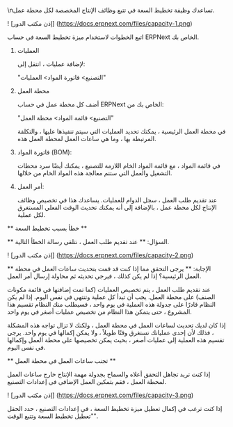 \nتساعدك وظيفة تخطيط السعة في تتبع وظائف الإنتاج المخصصة لكل محطة عمل.

! [إذن مكتب الدور] (https://docs.erpnext.com/files/capacity-1.png)

اتبع الخطوات لاستخدام ميزة تخطيط السعة في حساب ERPNext الخاص بك.

1. العمليات
    
    لإضافة عمليات ، انتقل إلى:
    
    "التصنيع> فاتورة المواد> العمليات"
    
2. محطة العمل
    
    أضف كل محطة عمل في حساب ERPNext الخاص بك من:
    
    "التصنيع> قائمة المواد> محطة العمل"
    
    في محطة العمل الرئيسية ، يمكنك تحديد العمليات التي سيتم تنفيذها عليها ، والتكلفة المرتبطة بها ، وما هي ساعات العمل لمحطة العمل هذه.
    
3. فاتورة المواد (BOM):
    
    في قائمة المواد ، مع قائمة المواد الخام اللازمة للتصنيع ، يمكنك أيضًا سرد محطات التشغيل والعمل التي ستتم معالجة هذه المواد الخام من خلالها.
    
4. أمر العمل:
    
    عند تقديم طلب العمل ، سجل الدوام للعمليات. يساعدك هذا في تخصيص وظائف الإنتاج لكل محطة عمل ، بالإضافة إلى أنه يمكنك تحديث الوقت الفعلي المستغرق لكل عملية.
    

  
** خطأ بسبب تخطيط السعة **

** السؤال: ** عند تقديم طلب العمل ، نتلقى رسالة الخطأ التالية.

! [إذن مكتب الدور] (https://docs.erpnext.com/files/capacity-2.png)

** الإجابة: ** يرجى التحقق مما إذا كنت قد قمت بتحديث ساعات العمل في محطة العمل الرئيسية؟ إذا لم يكن كذلك ، فيرجى تحديثه ثم محاولة إرسال أمر العمل.

عند تقديم طلب العمل ، يتم تخصيص العمليات (كما تمت إضافتها في قائمة مكونات الصنف) على محطة العمل. يجب أن تبدأ كل عملية وتنتهي في نفس اليوم. إذا لم يكن النظام قادرًا على جدولة هذه العملية في يوم واحد ، فسيطلب منك النظام تقسيم هذا المشروع ، حتى يتمكن هذا النظام من تخصيص عمليات أصغر في يوم واحد.

إذا كان لديك تحديث لساعات العمل في محطة العمل ، ولكنك لا تزال تواجه هذه المشكلة ، فذلك لأن إحدى عملياتك تستغرق وقتًا طويلاً ، ولا يمكن إكمالها في يوم واحد. يرجى تقسيم هذه العملية إلى عمليات أصغر ، بحيث يمكن تخصيصها على محطة العمل وإكمالها في نفس اليوم.

  
** تجنب ساعات العمل في محطة العمل **

إذا كنت تريد تجاهل التحقق أعلاه والسماح بجدولة مهمة الإنتاج خارج ساعات العمل لمحطة العمل ، فقم بتمكين العمل الإضافي في إعدادات التصنيع.

! [إذن مكتب الدور] (https://docs.erpnext.com/files/capacity-3.png)

إذا كنت ترغب في إكمال تعطيل ميزة تخطيط السعة ، في إعدادات التصنيع ، حدد الحقل "تعطيل تخطيط السعة وتتبع الوقت".